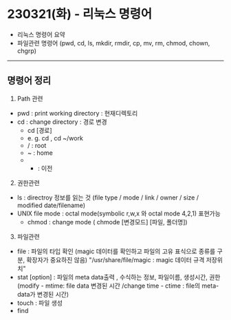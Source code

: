 # 230321(화) - 리눅스 명령어
- 리눅스 명령어 요약
- 파일관련 명령어 (pwd, cd, ls, mkdir, rmdir, cp, mv, rm, chmod, chown, chgrp)



---

## 명령어 정리
1. Path 관련
- pwd :  print working directory : 현재디렉토리
- cd : change directory : 경로 변경
    - cd [경로]
    - e. g. cd , cd ~/work
    - / : root
    - ~ : home
    - - : 이전

2. 권한관련
-  ls : directroy 정보를 읽는 것 (file type / mode / link / owner / size / modified date/filename)
-  UNIX file mode : octal mode(symbolic r,w,x 와 octal mode 4,2,1) 표현가능
    - chmod : change mode ( chmode [변경모드] [파일, 폴더명])

3. 파일관련
- file <file> : 파일의 타입 확인 (magic 데이터를 확인하고 파일의 고유 표식으로 종류를 구분, 확장자가 중요하진 않음) "/usr/share/file/magic : magic 데이터 규격 저장위치"
- stat [option] <file> : 파일의 meta data출력 , 수식하는 정보, 파일이름, 생성시간, 권한 (modify - mtime: file data 변경된 시간 /change time - ctime : file의 meta-data가 변경된 시간)
- touch : 파일 생성
- find 
